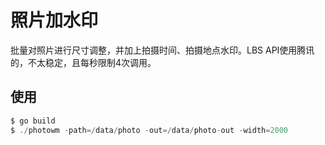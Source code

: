 # 照片加水印

批量对照片进行尺寸调整，并加上拍摄时间、拍摄地点水印。LBS API使用腾讯的，不太稳定，且每秒限制4次调用。

## 使用

```php
$ go build
$ ./photowm -path=/data/photo -out=/data/photo-out -width=2000
```